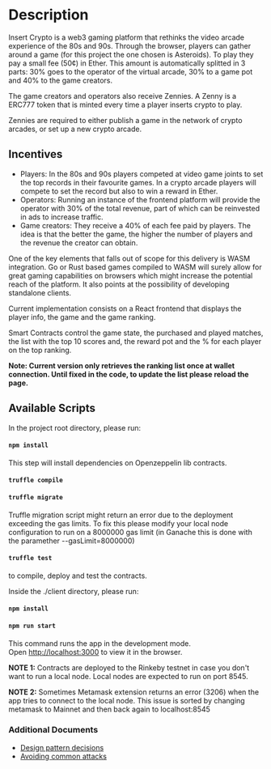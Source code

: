 # Description

Insert Crypto is a web3 gaming platform that rethinks the video arcade experience of the 80s and 90s. Through the browser, players can gather around a game (for this project the one chosen is Asteroids). To play they pay a small fee (50¢) in Ether. This amount is automatically splitted in 3 parts: 30% goes to the operator of the virtual arcade, 30% to a game pot and 40% to the game creators.

The game creators and operators also receive Zennies. A Zenny is a ERC777 token that is minted every time a player inserts crypto to play.

Zennies are required to either publish a game in the network of crypto arcades, or set up a new crypto arcade.

## Incentives

- Players: In the 80s and 90s players competed at video game joints to set the top records in their favourite games. In a crypto arcade players will compete to set the record but also to win a reward in Ether.
- Operators: Running an instance of the frontend platform will provide the operator with 30% of the total revenue, part of which can be reinvested in ads to increase traffic.
- Game creators: They receive a 40% of each fee paid by players. The idea is that the better the game, the higher the number of players and the revenue the creator can obtain.

One of the key elements that falls out of scope for this delivery is WASM integration. Go or Rust based games compiled to WASM will surely allow for great gaming capabilities on browsers which might increase the potential reach of the platform. It also points at the possibility of developing standalone clients.

Current implementation consists on a React frontend that displays the player info, the game and the game ranking.

Smart Contracts control the game state, the purchased and played matches, the list with the top 10 scores and, the reward pot and the % for each player on the top ranking.

**Note: Current version only retrieves the ranking list once at wallet connection. Until fixed in the code, to update the list please reload the page.**

## Available Scripts

In the project root directory, please run:

#### `npm install`

This step will install dependencies on Openzeppelin lib contracts.

#### `truffle compile`

#### `truffle migrate`

Truffle migration script might return an error due to the deployment exceeding the gas limits. To fix this please modify your local node configuration to run on a 8000000 gas limit (in Ganache this is done with the paramether --gasLimit=8000000)

#### `truffle test`

to compile, deploy and test the contracts.

Inside the ./client directory, please run:

#### `npm install`

#### `npm run start`

This command runs the app in the development mode.
<br>
Open [http://localhost:3000](http://localhost:3000) to view it in the browser.

**NOTE 1:** Contracts are deployed to the Rinkeby testnet in case you don't want to run a local node. Local nodes are expected to run on port 8545.

**NOTE 2:** Sometimes Metamask extension returns an error (3206) when the app tries to connect to the local node. This issue is sorted by changing metamask to Mainnet and then back again to localhost:8545

### Additional Documents

- [Design pattern decisions](design_pattern_decisions.md)
- [Avoiding common attacks](avoiding_common_attacks.md)
